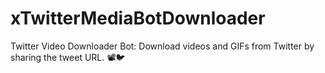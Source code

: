 # xTwitterMediaBotDownloader
Twitter Video Downloader Bot: Download videos and GIFs from Twitter by sharing the tweet URL. 📽️🐦
